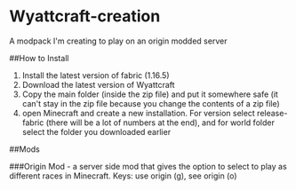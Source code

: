 # Wyattcraft-creation

A modpack I'm creating to play on an origin modded server

##How to Install

1. Install the latest version of fabric (1.16.5)
2. Download the latest version of Wyattcraft
3. Copy the main folder (inside the zip file) and put it somewhere safe (it can't stay in the zip file because you change the contents of a zip file)
4. open Minecraft and create a new installation. For version select release-fabric (there will be a lot of numbers at the end), and for world folder select the folder you downloaded earlier

##Mods

###Origin Mod - a server side mod that gives the option to select to play as different races in Minecraft.
Keys: use origin (g), see origin (o)
